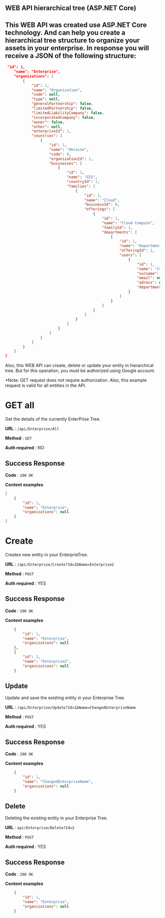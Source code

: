 
## WEB API hierarchical tree (ASP.NET Core)

## This WEB API was created use ASP.NET Core technology. And can help you create a hierarchical tree structure to organize your assets in your enterprise.  In response you will receive a JSON of the following structure:

```json
 "id": 1,
    "name": "Enterprise",
    "organizations": [
        {
            "id": 1,
            "name": "Organization",
            "code": null,
            "type": null,
            "generalPartnership": false,
            "limitedPartnership": false,
            "limitedLiabilityCompany": false,
            "incorporatedCompany": false,
            "owner": false,
            "other": null,
            "enterpriseId": 1,
            "countries": [
                {
                    "id": 1,
                    "name": "Ukraine",
                    "code": 0,
                    "organizationId": 1,
                    "businesses": [
                        {
                            "id": 1,
                            "name": "GIS",
                            "countryId": 1,
                            "families": [
                                {
                                    "id": 1,
                                    "name": "Cloud",
                                    "buisnessId": 0,
                                    "offerings": [
                                        {
                                            "id": 1,
                                            "name": "Cloud Compute",
                                            "familyId": 1,
                                            "departments": [
                                                {
                                                    "id": 1,
                                                    "name": "Department C",
                                                    "offeringId": 1,
                                                    "users": [
                                                        {
                                                            "id": 1,
                                                            "name": "Ivan",
                                                            "surname": null,
                                                            "email": null,
                                                            "adress": null,
                                                            "departmentId": 1
                                                        }
                                                    ]
                                                }
                                            ]
                                        }
                                    ]
                                }
                            ]
                        }
                    ]
                }
            ]
        }
    ]
}
```

Also, this WEB API can create, delete or update your entity in hierarchical tree. But for this operation, you must be authorized using Google account. 

*Note: GET request does not require authorization. Also, this example request is valid for all entities in the API.


# GET all

Get the details of the currently EnterPrise Tree.

**URL** : `/api/Enterprise/All`

**Method** : `GET`

**Auth required** : NO

## Success Response

**Code** : `200 OK`

**Content examples**

```json
[
    {
        "id": 1,
        "name": "Enterprise",
        "organizations": null
    }
]

```


# Create 

Creates new entity in your EnterprieTree.

**URL** : `/api/Enterprise/Create?Id=2&Name=Enterprise2`

**Method** : `POST`

**Auth required** : YES

## Success Response

**Code** : `200 OK`

**Content examples**


```json
    {
        "id": 1,
        "name": "Enterprise",
        "organizations": null
    },
    {
        "id": 2,
        "name": "Enterprise2",
        "organizations": null
    }
```

## Update

Update and save the existing entity in your Enterprise Tree.

**URL** : `/api/Enterprise/Update?Id=1&Name=ChangedEnterpriseName`

**Method** : `POST`

**Auth required** : YES

## Success Response

**Code** : `200 OK`

**Content examples**


```json
    {
        "id": 1,
        "name": "ChangedEnterpriseName",
        "organizations": null
    }
```

## Delete

Deleting the existing entity in your Enterprise Tree.

**URL** : `api/Enterprise/Delete?Id=2`

**Method** : `POST`

**Auth required** : YES

## Success Response

**Code** : `200 OK`

**Content examples**

```json
    {
        "id": 1,
        "name": "Enterprise",
        "organizations": null
    }
```
